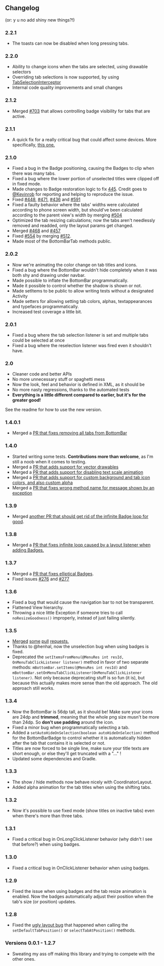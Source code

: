 ## Changelog

(or: y u no add shiny new things?!)

### 2.2.1

* The toasts can now be disabled when long pressing tabs.

### 2.2.0

* Ability to change icons when the tabs are selected, using drawable selectors
* Overriding tab selections is now supported, by using [TabSelectionInterceptor](https://github.com/roughike/BottomBar/blob/master/bottom-bar/src/main/java/com/roughike/bottombar/TabSelectionInterceptor.java)
* Internal code quality improvements and small changes

### 2.1.2

* Merged [#703](https://github.com/roughike/BottomBar/pull/703) that allows controlling badge visibility for tabs that are active.

### 2.1.1

* A quick fix for a really critical bug that could affect some devices. More specifically, [this one.](https://github.com/roughike/BottomBar/issues/625)

### 2.1.0

* Fixed a bug in the Badge positioning, causing the Badges to clip when there was many tabs.
* Fixed a bug where the lower portion of unselected titles were clipped off in fixed mode.
* Made changes to Badge restoration logic to fix [445](https://github.com/roughike/BottomBar/issues/445). Credit goes to [@Kevinrob](https://github.com/Kevinrob) for reporting and helping to reproduce the issue.
* Fixed [#448](https://github.com/roughike/BottomBar/issues/448), [#471](https://github.com/roughike/BottomBar/issues/471), [#436](https://github.com/roughike/BottomBar/issues/436) and [#591](https://github.com/roughike/BottomBar/issues/591)
* Fixed a faulty behavior where the tabs' widths were calculated according to phone screen width, but should've been calculated according to the parent view's width by merging [#504](https://github.com/roughike/BottomBar/pull/504) 
* Optimized the tab resizing calculations; now the tabs aren't needlessly removed and readded, only the layout params get changed.
* Merged [#468](https://github.com/roughike/BottomBar/pull/468) and [#457](https://github.com/roughike/BottomBar/pull/457)
* Fixed [#554](https://github.com/roughike/BottomBar/issues/554) by merging [#512](https://github.com/roughike/BottomBar/pull/512).
* Made most of the BottomBarTab methods public.

### 2.0.2

* Now we're animating the color change on tab titles and icons.
* Fixed a bug where the BottomBar wouldn't hide completely when it was both shy and drawing under navbar.
* Made possible to inflate the BottomBar programmatically.
* Made it possible to control whether the shadow is shown or not.
* Made setItems to be public to allow writing tests without a designated Activity
* Made setters for allowing setting tab colors, alphas, textappearances and typefaces programmatically.
* Increased test coverage a little bit.

### 2.0.1

* Fixed a bug where the tab selection listener is set and multiple tabs could be selected at once
* Fixed a bug where the reselection listener was fired even it shouldn't have.

### 2.0

* Cleaner code and better APIs
* No more unnecessary stuff or spaghetti mess
* Now the look, feel and behavior is defined in XML, as it should be
* No more nasty regressions, thanks to the automated tests
* **Everything is a little different compared to earlier, but it's for the greater good!**

See the readme for how to use the new version.

### 1.4.0.1

* Merged a [PR that fixes removing all tabs from BottomBar](https://github.com/roughike/BottomBar/pull/339)

### 1.4.0

* Started writing some tests. **Contributions more than welcome**, as I'm still a noob when it comes to testing.
* Merged a [PR that adds support for vector drawables](https://github.com/roughike/BottomBar/pull/280)
* Merged a [PR that adds support for disabling text scale animation](https://github.com/roughike/BottomBar/pull/298)
* Merged a [PR that adds support for custom background and tab icon colors, and also custom alpha](https://github.com/roughike/BottomBar/pull/302)
* Merged a [PR that fixes wrong method name for message shown by an exception](https://github.com/roughike/BottomBar/pull/320)

### 1.3.9

* Merged [another PR that should get rid of the infinite Badge loop for good](https://github.com/roughike/BottomBar/pull/289).

### 1.3.8

* Merged a [PR that fixes infinite loop caused by a layout listener when adding Badges.](https://github.com/roughike/BottomBar/pull/286)

### 1.3.7

* Merged a [PR that fixes elliptical Badges](https://github.com/roughike/BottomBar/pull/275).
* Fixed issues [#276](https://github.com/roughike/BottomBar/issues/276) and [#277](https://github.com/roughike/BottomBar/issues/277)

### 1.3.6

* Fixed a bug that would cause the navigation bar to not be transparent.
* Flattened View hierarchy.
* Throwing a nice little Exception if someone tries to call ```noResizeGoodness()``` improperly, instead of just failing silently.

### 1.3.5

* [Merged](https://github.com/roughike/BottomBar/pull/260) [some](https://github.com/roughike/BottomBar/pull/268) [pull](https://github.com/roughike/BottomBar/pull/269) [requests.](https://github.com/roughike/BottomBar/pull/271)
* Thanks to @henhal, now the unselection bug when using badges is fixed.
* Deprecated the ```setItemsFromMenu(@MenuRes int resId, OnMenuTabClickListener listener)``` method in favor of two separate methods: ```mBottomBar.setItems(@MenuRes int resId)``` and ```mBottomBar.setOnMenuTabClickListener(OnMenuTabClickListener listener)```. Not only because deprecating stuff is so fun (it is), but because this actually makes more sense than the old approach. The old approach still works.

### 1.3.4

* Now the BottomBar is 56dp tall, as it should be! Make sure your icons are 24dp and **trimmed**, meaning that the whole png size musn't be more than 24dp. So **don't use padding** around the icon.
* Fixed a minor bug when programmatically selecting a tab.
* Added a ```setAutoHideOnSelection(boolean autoHideOnSelection)``` method for the BottomBarBadge to control whether it is automatically hidden after the tab that contains it is selected or not. 
* Titles are now forced to be single line, make sure your title texts are short enough, or else they'll get truncated with a "..." !
* Updated some dependencies and Gradle.

### 1.3.3

* The show / hide methods now behave nicely with CoordinatorLayout.
* Added alpha animation for the tab titles when using the shifting tabs.

### 1.3.2

* Now it's possible to use fixed mode (show titles on inactive tabs) even when there's more than three tabs.

### 1.3.1

* Fixed a critical bug in OnLongClickListener behavior (why didn't I see that before?) when using badges.

### 1.3.0

* Fixed a critical bug in OnClickListener behavior when using badges.

### 1.2.9

* Fixed the issue when using badges and the tab resize animation is enabled. Now the badges automatically adjust their position when the tab's size (or position) updates.

### 1.2.8

* Fixed the [ugly layout bug](https://github.com/roughike/BottomBar/issues/126) that happened when calling the ```setDefaultTabPosition()``` or ```selectTabAtPosition()``` methods.

### Versions 0.0.1 - 1.2.7

* Sweating my ass off making this library and trying to compete with the other ones.
